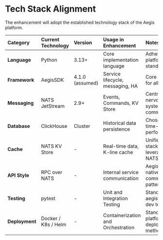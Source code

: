 # **Tech Stack Alignment**

The enhancement will adopt the established technology stack of the Aegis platform.

| Category | Current Technology | Version | Usage in Enhancement | Notes |
| :---- | :---- | :---- | :---- | :---- |
| **Language** | Python | 3.13+ | Core implementation language | Adheres to platform standard |
| **Framework** | AegisSDK | 4.1.0 (assumed) | Service lifecycle, messaging, HA | Core runtime for all services |
| **Messaging** | NATS JetStream | 2.9+ | Events, Commands, KV Store | Central nervous system for all communication |
| **Database** | ClickHouse | Cluster | Historical data persistence | Chosen for time-series performance |
| **Cache** | NATS KV Store | \- | Real-time data, K-line cache | Unified tech stack, leverages NATS |
| **API Style** | RPC over NATS | \- | Internal service communication | AegisSDK's native communication pattern |
| **Testing** | pytest | \- | Unit and Integration Testing | Standard from aegis-sdk-dev template |
| **Deployment** | Docker / K8s / Helm | \- | Containerization and Orchestration | Standard platform deployment method |

